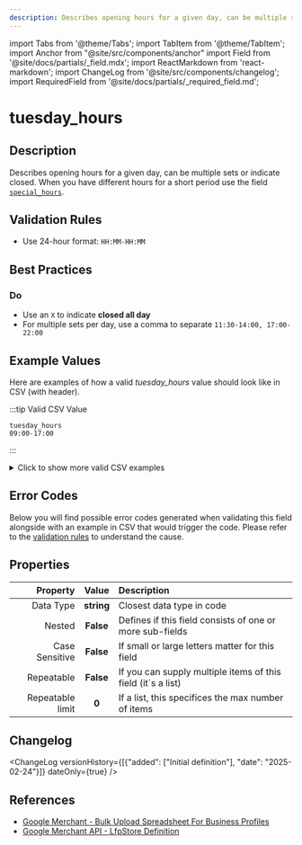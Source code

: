 ```yaml
---
description: Describes opening hours for a given day, can be multiple sets or indicate closed. When you have different hours for a short period use the field [`special_hours`](/feeds/local-store/fields/special_hours.md).
---
```


import Tabs from '@theme/Tabs';
import TabItem from '@theme/TabItem';
import Anchor from "@site/src/components/anchor"
import Field from '@site/docs/partials/_field.mdx';
import ReactMarkdown from 'react-markdown';
import ChangeLog from '@site/src/components/changelog';
import RequiredField from '@site/docs/partials/_required_field.md';

# tuesday_hours

<RequiredField/>

## Description

Describes opening hours for a given day, can be multiple sets or indicate closed. When you have different hours for a short period use the field [`special_hours`](/feeds/local-store/fields/special_hours.md).






## Validation Rules

- Use 24-hour format: `HH:MM-HH:MM`


## Best Practices


### Do

- Use an `X` to indicate **closed all day**
- For multiple sets per day, use a comma to separate `11:30-14:00, 17:00-22:00`





## Example Values

Here are examples of how a valid *tuesday_hours* value  should look like in CSV (with header).

:::tip Valid CSV Value

```csv
tuesday_hours
09:00-17:00
```

:::

<details>
  <summary>Click to show more valid CSV examples</summary>
  <div>

```csv
tuesday_hours
09:00-17:00
```

```csv
tuesday_hours
"11:30-14:00, 17:00-22:00"
```

```csv
tuesday_hours
18:00-02:00
```

```csv
tuesday_hours
X
```

```csv
tuesday_hours
""
```

```csv
tuesday_hours
00:00-24:00
```


  </div>
</details>

## Error Codes

Below you will find possible error codes generated when validating this field alongside with an example in CSV that would trigger the code. Please refer to the [validation rules](#validation-rules) to understand the cause.



## Properties

|     **Property** |         **Value**          | **Description**                                              |
|-----------------:|:--------------------------:|:-------------------------------------------------------------|
|        Data Type |    **string**     | Closest data type in code                                    |
|           Nested |      **False**      | Defines if this field consists of one or more sub-fields     |
|   Case Sensitive |  **False**  | If small or large letters matter for this field              |
|       Repeatable |    **False**    | If you can supply multiple items of this field (it´s a list) |
| Repeatable limit | **0** | If a list, this specifices the max number of items           |

## Changelog
<ChangeLog versionHistory={[{"added": ["Initial definition"], "date": "2025-02-24"}]} dateOnly={true} />

## References
- [Google Merchant - Bulk Upload Spreadsheet For Business Profiles](https://support.google.com/business/answer/3370250?hl=en&sjid=9926158084056215740-EU)
- [Google Merchant API - LfpStore Definition](https://developers.google.com/merchant/api/reference/rest/lfp_v1beta/accounts.lfpStores#LfpStore)
